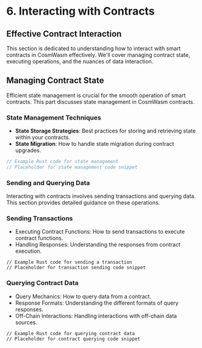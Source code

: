 # 6. Interacting with Contracts

## Effective Contract Interaction

This section is dedicated to understanding how to interact with smart contracts in CosmWasm effectively. We'll cover managing contract state, executing operations, and the nuances of data interaction.

## Managing Contract State

Efficient state management is crucial for the smooth operation of smart contracts. This part discusses state management in CosmWasm contracts.

### State Management Techniques

- **State Storage Strategies**: Best practices for storing and retrieving state within your contracts.
- **State Migration**: How to handle state migration during contract upgrades.

```rust
// Example Rust code for state management
// Placeholder for state management code snippet
```
### Sending and Querying Data
Interacting with contracts involves sending transactions and querying data. This section provides detailed guidance on these operations.

### Sending Transactions
- Executing Contract Functions: How to send transactions to execute contract functions.
- Handling Responses: Understanding the responses from contract execution.
```
// Example Rust code for sending a transaction
// Placeholder for transaction sending code snippet
```
### Querying Contract Data
- Query Mechanics: How to query data from a contract.
- Response Formats: Understanding the different formats of query responses.
- Off-Chain Interactions: Handling interactions with off-chain data sources.

```
// Example Rust code for querying contract data
// Placeholder for contract querying code snippet
```

